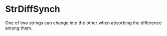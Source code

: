 # StrDiffSynch
One of two strings can change into the other when absorbing the difference among them. 
